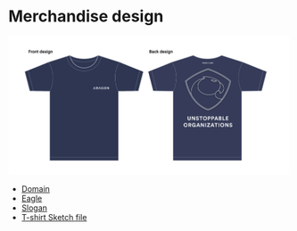 # Merchandise design

![](t-shirt.png)

- [Domain](domain.svg)
- [Eagle](eagle.svg)
- [Slogan](slogan.svg)
- [T-shirt Sketch file](t-shirt.sketch)
